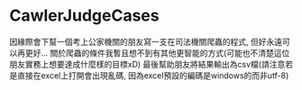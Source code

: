 # CawlerJudgeCases

因緣際會下幫一個考上公家機關的朋友寫一支在司法機關爬蟲的程式, 
但好永遠可以再更好...
關於爬蟲的條件我暫且想不到有其他更智能的方式(可能也不清楚這位朋友實務上想要達成什麼樣的目標xD)
最後幫助朋友將結果輸出為csv檔(請注意若是直接在excel上打開會出現亂碼, 因為excel預設的編碼是windows的而非utf-8)
